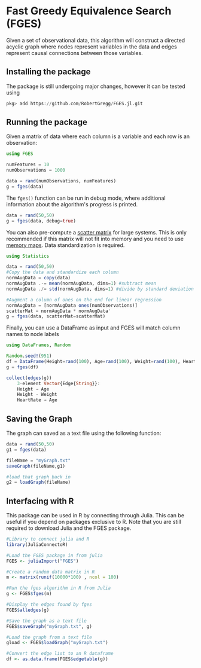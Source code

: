 # Fast Greedy Equivalence Search (FGES)

Given a set of observational data, this algorithm will construct a directed acyclic graph where nodes represent variables in the data and edges represent causal connections between those variables.

## Installing the package

The package is still undergoing major changes, however it can be tested using 

```julia
pkg> add https://github.com/RobertGregg/FGES.jl.git
```

## Running the package

Given a matrix of data where each column is a variable and each row is an observation:

```julia
using FGES

numFeatures = 10
numObservations = 1000

data = rand(numObservations, numFeatures)
g = fges(data)
```

The `fges()` function can be run in debug mode, where additional information about the algorithm's progress is printed.

```julia
data = rand(50,50)
g = fges(data, debug=true)
```

You can also pre-compute a [scatter matrix](https://en.wikipedia.org/wiki/Scatter_matrix) for large systems. This is only recommended if this matrix will not fit into memory and you need to use [memory maps](https://docs.julialang.org/en/v1/stdlib/Mmap/). Data standardization is required.

```julia
using Statistics

data = rand(50,50)
#Copy the data and standardize each column
normAugData = copy(data)
normAugData .-= mean(normAugData, dims=1) #subtract mean
normAugData ./= std(normAugData, dims=1) #divide by standard deviation

#Augment a column of ones on the end for linear regression
normAugData = [normAugData ones(numObservations)]
scatterMat = normAugData * normAugData'
g = fges(data, scatterMat=scatterMat)
```

Finally, you can use a DataFrame as input and FGES will match column names to node labels
```julia
using DataFrames, Random

Random.seed!(951)
df = DataFrame(Height=rand(100), Age=rand(100), Weight=rand(100), HeartRate=rand(100))
g = fges(df)

collect(edges(g))
    3-element Vector{Edge{String}}:
    Height → Age
    Height - Weight
    HeartRate → Age
```

## Saving the Graph

The graph can saved as a text file using the following function:

```julia
data = rand(50,50)
g1 = fges(data)

fileName = "myGraph.txt"
saveGraph(fileName,g1)

#load that graph back in
g2 = loadGraph(fileName)
```

## Interfacing with R

This package can be used in R by connecting through Julia. This can be useful if you depend on packages exclusive to R. Note that you are still required to download Julia and the FGES package. 

```R
#Library to connect julia and R
library(JuliaConnectoR)

#Load the FGES package in from julia
FGES <- juliaImport("FGES")

#Create a random data matrix in R
m <- matrix(runif(10000*100) , ncol = 100)

#Run the fges algorithm in R from Julia
g <- FGES$fges(m)

#Display the edges found by fges
FGES$alledges(g)

#Save the graph as a text file
FGES$saveGraph("myGraph.txt", g)

#Load the graph from a text file
gload <- FGES$loadGraph("myGraph.txt")

#Convert the edge list to an R dataframe
df <- as.data.frame(FGES$edgetable(g))
```
